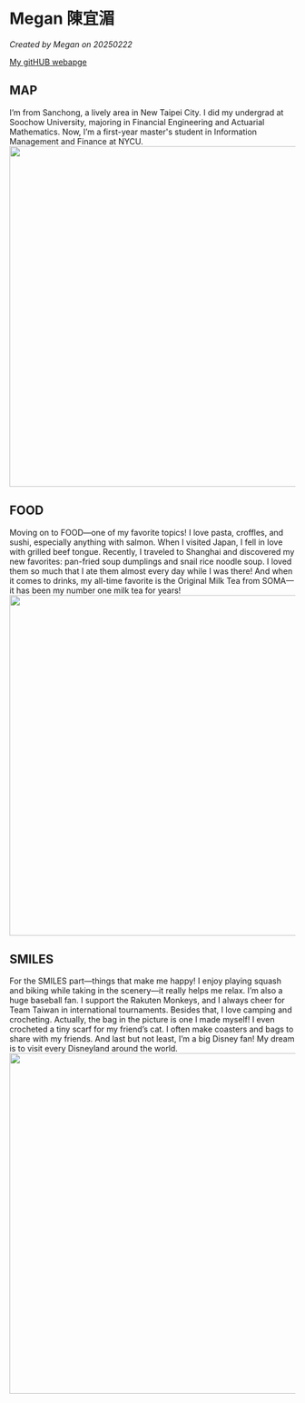 
# Megan 陳宜湄

*Created by Megan on 20250222*

[My gitHUB webapge](https://11mei.megan.github.io/.github.io/) 

## MAP
I’m from Sanchong, a lively area in New Taipei City. I did my undergrad at Soochow University, majoring in Financial Engineering and Actuarial Mathematics. Now, I’m a first-year master's student in Information Management and Finance at NYCU.
<img width="600" src="https://github.com/user-attachments/assets/7f140e23-b766-4880-ad18-60959e6f62a9" />


## FOOD
Moving on to FOOD—one of my favorite topics! I love pasta, croffles, and sushi, especially anything with salmon. When I visited Japan, I fell in love with grilled beef tongue. Recently, I traveled to Shanghai and discovered my new favorites: pan-fried soup dumplings and snail rice noodle soup. I loved them so much that I ate them almost every day while I was there! And when it comes to drinks, my all-time favorite is the Original Milk Tea from SOMA—it has been my number one milk tea for years!
<img width="600" src="https://github.com/user-attachments/assets/e9c3418d-2685-48cb-a9f8-2161c55ca451" />

## SMILES
For the SMILES part—things that make me happy! I enjoy playing squash and biking while taking in the scenery—it really helps me relax. I’m also a huge baseball fan. I support the Rakuten Monkeys, and I always cheer for Team Taiwan in international tournaments. Besides that, I love camping and crocheting. Actually, the bag in the picture is one I made myself! I even crocheted a tiny scarf for my friend’s cat. I often make coasters and bags to share with my friends. And last but not least, I’m a big Disney fan! My dream is to visit every Disneyland around the world.
<img width="600" src="https://github.com/user-attachments/assets/9fd0910a-a61a-4574-aa3b-fd157c9c640b" />

